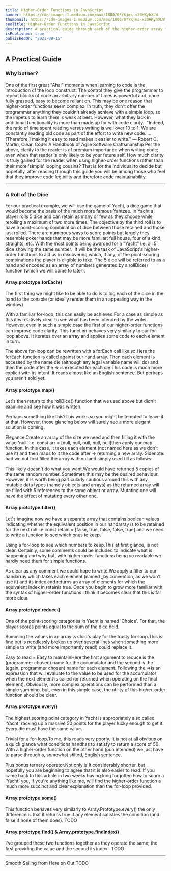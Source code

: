 ```yaml
---
title: Higher-Order Functions in JavaScript
banner: https://cdn-images-1.medium.com/max/1800/0*YKjms-x23HKyhXLW
thumbnail: https://cdn-images-1.medium.com/max/1800/0*YKjms-x23HKyhXLW
seoTitle: Higher-Order Functions in JavaScript
description: A practical guide through each of the higher-order array functions in JavaScript. Easy to understand examples using the dice game 'Yacht' to explore forEach, map, filter, reduce, every, some, find and findIndex functions. Hopefully after reading this you'll come away with a better understanding of how and why to use these, at first, unnecessary seeming functions.
isPublished: true
publishedOn: "2021-08-15"
---
```

## A Practical Guide

### Why bother?
One of the first great "Aha!" moments when learning to code is the introduction of the loop construct. The control they give the programmer to repeat blocks of code an arbitrary number of times is powerful and, once fully grasped, easy to become reliant on. This may be one reason that higher-order functions seem complex. In truth, they don't offer the programmer anything they couldn't already achieve with a simple loop, so the impetus to learn them is weak at best. However, what they lack in additional functionality is more than made up for with code clarity. 
"Indeed, the ratio of time spent reading versus writing is well over 10 to 1. We are constantly reading old code as part of the effort to write new code. …[Therefore,] making it easy to read makes it easier to write."
― Robert C. Martin, Clean Code: A Handbook of Agile Software Craftsmanship
Per the above, clarity to the reader is of premium importance when writing code; even when that reader is only likely to be your future self.
How much clarity is truly gained for the reader when using higher-order functions rather than their more 'simple' looping cousins? That is for the individual to decide but hopefully, after reading through this guide you will be among those who feel that they improve code legibility and therefore code maintainability.

---

### A Roll of the Dice
For our practical example, we will use the game of Yacht, a dice game that would become the basis of the much more famous Yahtzee. In Yacht a player rolls 5 dice and can retain as many or few as they choose while rerolling a maximum of two more times. The objective by the third roll is to have a point-scoring combination of dice between those retained and those just rolled. There are numerous ways to score points but largely they resemble poker hands that may be more familiar: full house, four of a kind, straights, etc. With the most points being awarded for a "Yacht" i.e. all 5 dice showing the same number. 
It will be the task of JavaScript's higher-order functions to aid us in discovering which, if any, of the point-scoring combinations the player is eligible to take.
The 5 dice will be referred to as a hand and encoded as an array of numbers generated by a rollDice() function (which we will come to later).

#### Array.prototype.forEach()

The first thing we might like to be able to do is to log each of the dice in the hand to the console (or ideally render them in an appealing way in the window).

With a familiar for-loop, this can easily be achieved.For a case as simple as this it is relatively clear to see what has been intended by the writer. However, even in such a simple case the first of our higher-order functions can improve code clarity.
This function behaves very similarly to our for-loop above. It iterates over an array and applies some code to each element in turn. 

The above for-loop can be rewritten with a forEach call like so.Here the forEach function is called against our hand array. Then each element is accessed by the name die (although any legal variable name will do) and then the code after the => is executed for each die
This code is much more explicit with its intent. It reads almost like an English sentence. But perhaps you aren't sold yet. 

#### Array.prototype.map()

Let's then return to the rollDice() function that we used above but didn't examine and see how it was written.

Perhaps something like this?This works so you might be tempted to leave it at that. However, those glancing below will surely see a more elegant solution is coming.

Elegance.Create an array of the size we need and then filling it with the value 'null' i.e. const arr = [null, null, null, null, null]then apply our map function. In this case, it takes each element (not named here as we don't use it) and then maps to it the code after => returning a new array.
Sidenote: had we not first filled the array with nulland simply used fill as follows:

This likely doesn't do what you want.We would have returned 5 copies of the same random number. Sometimes this may be the desired behaviour. However, it is worth being particularly cautious around this with any mutable data types (namely objects and arrays) as the returned array will be filled with 5 references to the same object or array. Mutating one will have the effect of mutating every other one.

#### Array.prototype.filter()

Let's imagine now we have a separate array that contains boolean values indicating whether the equivalent position in our handarray is to be retained for the next roll i.e const retain = [false, true, false, false, true] and we need to write a function to see which ones to keep.

Using a for-loop to see which numbers to keep.This at first glance, is not clear. Certainly, some comments could be included to indicate what is happening and why but, with higher-order functions being so readable we hardly need them for simple functions.

As clear as any comment we could hope to write.We apply a filter to our handarray which takes each element (named _by convention, as we won't use it) and its index and returns an array of elements for which the equivalent index in retainis true.
Once you begin to grow more familiar with the syntax of higher-order functions I think it becomes clear that this is far more clear.

#### Array.prototype.reduce()

One of the point-scoring categories in Yacht is named 'Choice'. For that, the player scores points equal to the sum of the dice held. 

Summing the values in an array is child's play for the trusty for-loop.This is fine but is needlessly broken up over several lines when something more simple to write (and more importantly read!) could replace it.

Easy to read = Easy to maintainHere the first argument to reduce is the (programmer chosen) name for the accumulator and the second is the (again, programmer chosen) name for each element. Following the =>is an expression that will evaluate to the value to be used for the accumulator when the next element is called (or returned when operating on the final element). Obviously, more complex operations can be performed than a simple summing, but, even in this simple case, the utility of this higher-order function should be clear.

#### Array.prototype.every()

The highest scoring point category in Yacht is appropriately also called 'Yacht' racking up a massive 50 points for the player lucky enough to get it. Every die must have the same value.

Trivial for a for-loop.To me, this reads very poorly. It is not at all obvious on a quick glance what conditions handhas to satisfy to return a score of 50.
With a higher-order function on the other hand (pun intended) we just have to parse through a, somewhat stilted, English sentence.

Plus bonus ternary operator.Not only is it considerably shorter, but hopefully you are beginning to agree that it is also easier to read. If you came back to this article in two weeks having long forgotten how to score a 'Yacht' you, if you're anything like me, will find the higher-order function a much more succinct and clear explanation than the for-loop provided.

#### Array.prototype.some()

This function behaves very similarly to Array.Prototype.every() the only difference is that it returns true if any element satisfies the condition (and false if none of them does).
TODO

#### Array.prototype.find() & Array.prototype.findIndex()

I've grouped these two functions together as they operate the same; the first providing the value and the second its index. 
TODO

---

Smooth Sailing from Here on Out
TODO